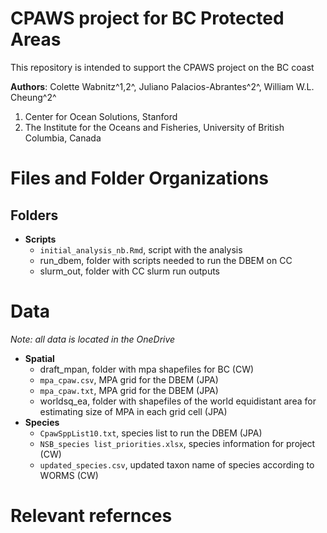 # CPAWS project for BC Protected Areas

This repository is intended to support the CPAWS project on the BC coast

**Authors**: Colette Wabnitz^1,2^, Juliano Palacios-Abrantes^2^, William W.L. Cheung^2^

1. Center for Ocean Solutions, Stanford
2. The Institute for the Oceans and Fisheries, University of British Columbia, Canada

# Files and Folder Organizations

## Folders

- **Scripts**
  - `initial_analysis_nb.Rmd`, script with the analysis
  - run_dbem, folder with scripts needed to run the DBEM on CC
  - slurm_out, folder with CC slurm run outputs

# Data
*Note: all data is located in the OneDrive*

- **Spatial**
  - draft_mpan, folder with mpa shapefiles for BC (CW)
  - `mpa_cpaw.csv`, MPA grid for the DBEM (JPA)
  - `mpa_cpaw.txt`, MPA grid for the DBEM (JPA)
  - worldsq_ea, folder with shapefiles of the world equidistant area for estimating size of MPA in each grid cell (JPA)
- **Species**
  - `CpawSppList10.txt`, species list to run the DBEM (JPA)
  - `NSB_species list_priorities.xlsx`, species information for project (CW)
  - `updated_species.csv`, updated taxon name of species according to WORMS (CW)

# Relevant refernces

